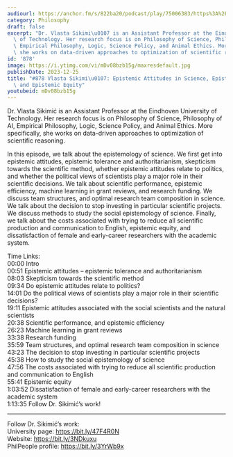 ```yaml
---
audiourl: https://anchor.fm/s/822ba20/podcast/play/75006383/https%3A%2F%2Fd3ctxlq1ktw2nl.cloudfront.net%2Fstaging%2F2023-7-24%2Ff3c7a851-1bbf-c5a6-3db2-8e78c9b2ed0a.m4a
category: Philosophy
draft: false
excerpt: "Dr. Vlasta Sikimi\u0107 is an Assistant Professor at the Eindhoven University\
  \ of Technology. Her research focus is on Philosophy of Science, Philosophy of AI,\
  \ Empirical Philosophy, Logic, Science Policy, and Animal Ethics. More specifically,\
  \ she works on data-driven approaches to optimization of scientific reasoning."
id: '878'
image: https://i.ytimg.com/vi/mDv08bzb15g/maxresdefault.jpg
publishDate: 2023-12-25
title: "#878 Vlasta Sikimi\u0107: Epistemic Attitudes in Science, Epistemic Efficiency,\
  \ and Epistemic Equity"
youtubeid: mDv08bzb15g
---
```

<div class="timelinks">

Dr. Vlasta Sikimić is an Assistant Professor at the Eindhoven University of Technology. Her research focus is on Philosophy of Science, Philosophy of AI, Empirical Philosophy, Logic, Science Policy, and Animal Ethics. More specifically, she works on data-driven approaches to optimization of scientific reasoning.

In this episode, we talk about the epistemology of science. We first get into epistemic attitudes, epistemic tolerance and authoritarianism, skepticism towards the scientific method, whether epistemic attitudes relate to politics, and whether the political views of scientists play a major role in their scientific decisions. We talk about scientific performance, epistemic efficiency, machine learning in grant reviews, and research funding. We discuss team structures, and optimal research team composition in science. We talk about the decision to stop investing in particular scientific projects. We discuss methods to study the social epistemology of science. Finally, we talk about the costs associated with trying to reduce all scientific production and communication to English, epistemic equity, and dissatisfaction of female and early-career researchers with the academic system.


Time Links:  
<time>00:00</time> Intro  
<time>00:51</time> Epistemic attitudes – epistemic tolerance and authoritarianism  
<time>08:03</time> Skepticism towards the scientific method  
<time>09:34</time> Do epistemic attitudes relate to politics?  
<time>14:01</time> Do the political views of scientists play a major role in their scientific decisions?  
<time>19:11</time> Epistemic attitudes associated with the social scientists and the natural scientists  
<time>20:38</time> Scientific performance, and epistemic efficiency  
<time>26:23</time> Machine learning in grant reviews  
<time>33:38</time> Research funding  
<time>35:59</time> Team structures, and optimal research team composition in science  
<time>43:23</time> The decision to stop investing in particular scientific projects  
<time>45:38</time> How to study the social epistemology of science  
<time>47:56</time> The costs associated with trying to reduce all scientific production and communication to English  
<time>55:41</time> Epistemic equity  
<time>1:03:52</time> Dissatisfaction of female and early-career researchers with the academic system  
<time>1:13:35</time> Follow Dr. Sikimić’s work!

---

Follow Dr. Sikimić’s work:  
University page: https://bit.ly/47F4R0N  
Website: https://bit.ly/3NDkuxu  
PhilPeople profile: https://bit.ly/3YrWb9x
</div>

